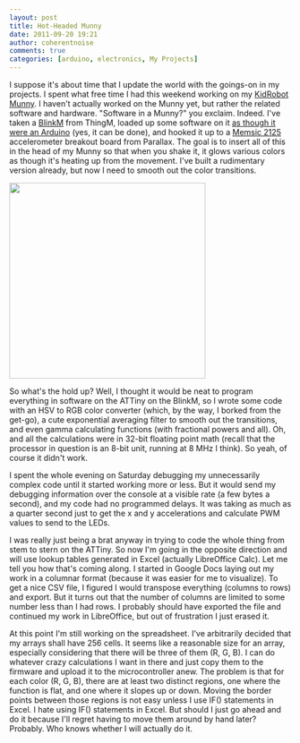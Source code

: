 ```yaml
---
layout: post
title: Hot-Headed Munny
date: 2011-09-20 19:21
author: coherentnoise
comments: true
categories: [arduino, electronics, My Projects]
---
```

<p>I suppose it's about time that I update the world with the goings-on in my projects. I spent what free time I had this weekend working on my <a href="http://sites.kidrobot.com/munnyworld/" title="kidrobot MUNNYWORLD" target="_blank">KidRobot Munny</a>. I haven't actually worked on the Munny yet, but rather the related software and hardware. "Software in a Munny?" you exclaim. Indeed. I've taken a <a href="http://thingm.com/products/blinkm" title="The BlinkM at ThingM" target="_blank">BlinkM</a> from ThingM, loaded up some software on it <a href="http://todbot.com/blog/2011/03/22/blinkm-smart-led-as-the-smallest-arduino/" title="BlinkM as Arduino" target="_blank">as though it were an Arduino</a> (yes, it can be done), and hooked it up to a <a href="http://www.parallax.com/Store/Sensors/AccelerationTilt/tabid/172/CategoryID/47/List/0/SortField/0/Level/a/ProductID/93/Default.aspx" title="Memsic 2125 Accelerometer from Parallax" target="_blank">Memsic 2125</a> accelerometer breakout board from Parallax. The goal is to insert all of this in the head of my Munny so that when you shake it, it glows various colors as though it's heating up from the movement. I've built a rudimentary version already, but now I need to smooth out the color transitions.</p>
<p><a href="http://squishyrobot.files.wordpress.com/2011/09/munnyworldbrminimunnybr4inchwhiteedition_large_image1_4813.jpg"><img src="http://squishyrobot.files.wordpress.com/2011/09/munnyworldbrminimunnybr4inchwhiteedition_large_image1_4813.jpg" alt="" title="kidrobot MUNNY" width="350" height="350" class="aligncenter size-full wp-image-301" /></a></p>
<p>So what's the hold up? Well, I thought it would be neat to program everything in software on the ATTiny on the BlinkM, so I wrote some code with an HSV to RGB color converter (which, by the way, I borked from the get-go), a cute exponential averaging filter to smooth out the transitions, and even gamma calculating functions (with fractional powers and all). Oh, and all the calculations were in 32-bit floating point math (recall that the processor in question is an 8-bit unit, running at 8 MHz I think). So yeah, of course it didn't work.</p>
<p>I spent the whole evening on Saturday debugging my unnecessarily complex code until it started working more or less. But it would send my debugging information over the console at a visible rate (a few bytes a second), and my code had no programmed delays. It was taking as much as a quarter second just to get the x and y accelerations and calculate PWM values to send to the LEDs.</p>
<p>I was really just being a brat anyway in trying to code the whole thing from stem to stern on the ATTiny. So now I'm going in the opposite direction and will use lookup tables generated in Excel (actually LibreOffice Calc). Let me tell you how that's coming along. I started in Google Docs laying out my work in a columnar format (because it was easier for me to visualize). To get a nice CSV file, I figured I would transpose everything (columns to rows) and export. But it turns out that the number of columns are limited to some number less than I had rows. I probably should have exported the file and continued my work in LibreOffice, but out of frustration I just erased it.</p>
<p>At this point I'm still working on the spreadsheet. I've arbitrarily decided that my arrays shall have 256 cells. It seems like a reasonable size for an array, especially considering that there will be three of them (R, G, B). I can do whatever crazy calculations I want in there and just copy them to the firmware and upload it to the microcontroller anew. The problem is that for each color (R, G, B), there are at least two distinct regions, one where the function is flat, and one where it slopes up or down. Moving the border points between those regions is not easy unless I use IF() statements in Excel. I hate using IF() statements in Excel. But should I just go ahead and do it because I'll regret having to move them around by hand later? Probably. Who knows whether I will actually do it.</p>

